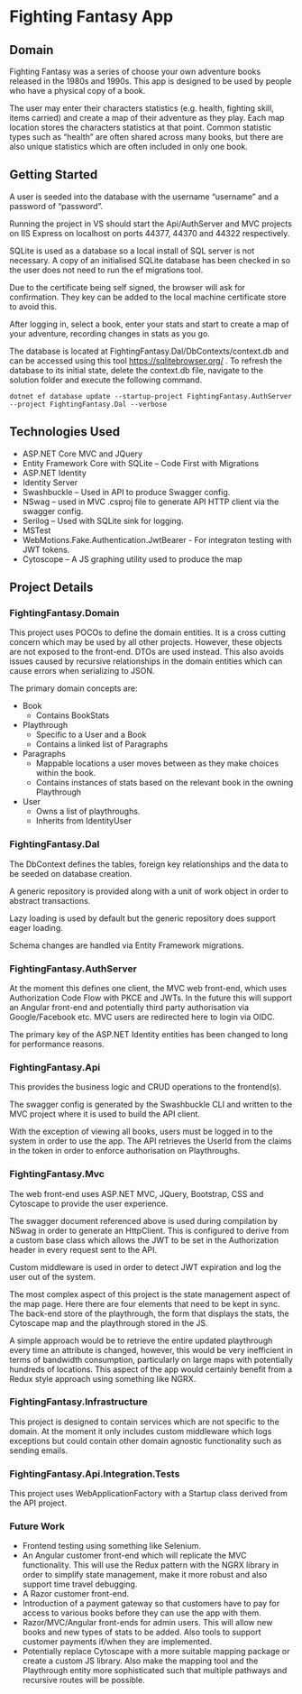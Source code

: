 # Fighting Fantasy App

## Domain
Fighting Fantasy was a series of choose your own adventure books released in the 1980s and 1990s. This app is designed to be used by people who have a physical copy of a book. 

The user may enter their characters statistics (e.g. health, fighting skill, items carried) and create a map of their adventure as they play. Each map location stores the characters statistics at that point.  Common statistic types such as “health” are often shared across many books, but there are also unique statistics which are often included in only one book. 
## Getting Started
A user is seeded into the database with the username “username” and a password of “password”.

Running the project in VS should start the Api/AuthServer and MVC projects on IIS Express on localhost on ports 44377, 44370 and 44322 respectively. 

SQLite is used as a database so a local install of SQL server is not necessary.
A copy of an initialised SQLite database has been checked in so the user does not need to run the ef migrations tool.

Due to the certificate being self signed, the browser will ask for confirmation. They key can be added to the local machine certificate store to avoid this.

After logging in, select a book, enter your stats and start to create a map of your adventure, recording changes in stats as you go.

The database is located at FightingFantasy.Dal/DbContexts/context.db and can be accessed using this tool https://sqlitebrowser.org/ .
To refresh the database to its initial state, delete the context.db file, navigate to the solution folder and execute the following command.

`dotnet ef database update --startup-project FightingFantasy.AuthServer --project FightingFantasy.Dal --verbose`
## Technologies Used
- ASP.NET Core MVC and JQuery
- Entity Framework Core with SQLite – Code First with Migrations
- ASP.NET Identity
- Identity Server 
- Swashbuckle – Used in API to produce Swagger config.
- NSwag – used in MVC .csproj file to generate API HTTP client via the swagger config.
- Serilog – Used with SQLite sink for logging.
- MSTest 
- WebMotions.Fake.Authentication.JwtBearer - For integraton testing with JWT tokens.
- Cytoscope – A JS graphing utility used to produce the map
## Project Details
### FightingFantasy.Domain
This project uses POCOs to define the domain entities. It is a cross cutting concern which may be used by all other projects. However, these objects are not exposed to the front-end. DTOs are used instead. This also avoids issues caused by recursive relationships in the domain entities which can cause errors when serializing to JSON. 

The primary domain concepts are:
- Book 
  - Contains BookStats 
- Playthrough
  - Specific to a User and a Book
  - Contains a linked list of Paragraphs
- Paragraphs
  - Mappable locations a user moves between as they make choices within the book.
  - Contains instances of stats based on the relevant book in the owning Playthrough
- User
  - Owns a list of playthroughs.
  - Inherits from IdentityUser
### FightingFantasy.Dal
The DbContext defines the tables, foreign key relationships and the data to be seeded on database creation. 

A generic repository is provided along with a unit of work object in order to abstract transactions. 

Lazy loading is used by default but the generic repository does support eager loading.

Schema changes are handled via Entity Framework migrations.

### FightingFantasy.AuthServer
At the moment this defines one client, the MVC web front-end, which uses Authorization Code Flow with PKCE and JWTs. In the future this will support an Angular front-end and potentially third party authorisation via Google/Facebook etc. 
MVC users are redirected here to login via OIDC.

The primary key of the ASP.NET Identity entities has been changed to long for performance reasons.
### FightingFantasy.Api
This provides the business logic and CRUD operations to the frontend(s). 

The swagger config is generated by the Swashbuckle CLI and written to the MVC project where it is used to build the API client.

With the exception of viewing all books, users must be logged in to the system in order to use the app. The API retrieves the UserId from the claims in the token in order to enforce authorisation on Playthroughs.

### FightingFantasy.Mvc

The web front-end uses ASP.NET MVC, JQuery, Bootstrap, CSS and Cytoscape to provide the user experience. 

The swagger document referenced above is used during compilation by NSwag in order to generate an HttpClient. This is configured to derive from a custom base class which allows the JWT to be set in the Authorization header in every request sent to the API. 

Custom middleware is used in order to detect JWT expiration and log the user out of the system.

The most complex aspect of this project is the state management aspect of the map page. Here there are four elements that need to be kept in sync. The back-end store of the playthrough, the form that displays the stats, the Cytoscape map and the playthrough stored in the JS. 

A simple approach would be to retrieve the entire updated playthrough every time an attribute is changed, however, this would be very inefficient in terms of bandwidth consumption, particularly on large maps with potentially hundreds of locations. This aspect of the app would certainly benefit from a Redux style approach using something like NGRX.

### FightingFantasy.Infrastructure
This project is designed to contain services which are not specific to the domain. At the moment it only includes custom middleware which logs exceptions but could contain other domain agnostic functionality such as sending emails.

### FightingFantasy.Api.Integration.Tests
This project uses WebApplicationFactory with a Startup class derived from the API project.

### Future Work 
- Frontend testing using something like Selenium.
- An Angular customer front-end which will replicate the MVC functionality. This will use the Redux pattern with the NGRX library in order to simplify state management, make it more robust and also support time travel debugging.
- A Razor customer front-end.
- Introduction of a payment gateway so that customers have to pay for access to various books before they can use the app with them.
- Razor/MVC/Angular front-ends for admin users. This will allow new books and new types of stats to be added. Also tools to support customer payments if/when they are implemented.
- Potentially replace Cytoscape with a more suitable mapping package or create a custom JS library. Also make the mapping tool and the Playthrough entity more sophisticated such that multiple pathways and recursive routes will be possible.

